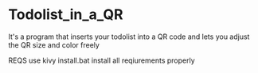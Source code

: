 # Todolist_in_a_QR

It's a program that inserts your todolist into a QR code and lets you adjust the QR size and color freely 

REQS
use kivy install.bat install all reqiurements properly
